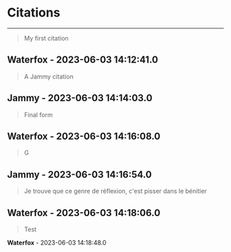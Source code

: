 # Citations 
---
> My first citation
 
 **Waterfox** - 2023-06-03 14:12:41.0
---
> A Jammy citation
 
 **Jammy** - 2023-06-03 14:14:03.0
---
> Final form
 
 **Waterfox** - 2023-06-03 14:16:08.0
---
> G
 
 **Jammy** - 2023-06-03 14:16:54.0
---
> Je trouve  que ce genre de réflexion, c'est pisser dans le bénitier
 
 **Waterfox** - 2023-06-03 14:18:06.0
---
> Test
 
 **Waterfox** - 2023-06-03 14:18:48.0
